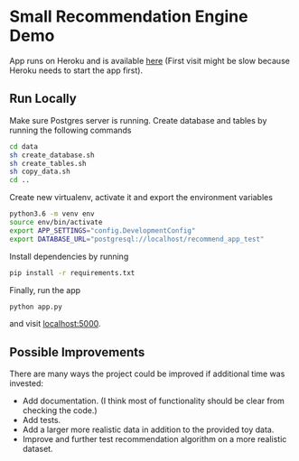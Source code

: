 # Small Recommendation Engine Demo

App runs on Heroku and is available [here](https://recommendapp-test.herokuapp.com/) (First visit might be slow because Heroku needs to start the app first). 

## Run Locally

Make sure Postgres server is running. Create database and tables by running the following commands
```bash
cd data
sh create_database.sh
sh create_tables.sh
sh copy_data.sh
cd ..
```

Create new virtualenv, activate it and export the environment variables
```bash
python3.6 -m venv env
source env/bin/activate
export APP_SETTINGS="config.DevelopmentConfig"
export DATABASE_URL="postgresql://localhost/recommend_app_test"
```
Install dependencies by running 
```bash
pip install -r requirements.txt
```
Finally, run the app
```bash
python app.py
```
and visit [localhost:5000](http://localhost:5000/).

## Possible Improvements

There are many ways the project could be improved if additional time was invested: 
* Add documentation. (I think most of functionality should be clear from checking the code.)
* Add tests. 
* Add a larger more realistic data in addition to the provided toy data.
* Improve and further test recommendation algorithm on a more realistic dataset. 
